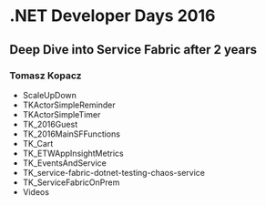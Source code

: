 # .NET Developer Days 2016

## Deep Dive into Service Fabric after 2 years

### Tomasz Kopacz

- ScaleUpDown
- TKActorSimpleReminder
- TKActorSimpleTimer
- TK_2016Guest
- TK_2016MainSFFunctions
- TK_Cart
- TK_ETWAppInsightMetrics
- TK_EventsAndService
- TK_service-fabric-dotnet-testing-chaos-service
- TK_ServiceFabricOnPrem
- Videos